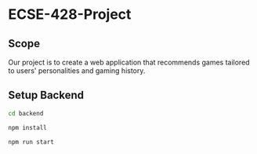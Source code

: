 # ECSE-428-Project

## Scope

Our project is to create a web application that recommends games tailored to users'
personalities and gaming history.

## Setup Backend

```bash
cd backend
```

```bash
npm install
```

```bash
npm run start
```
